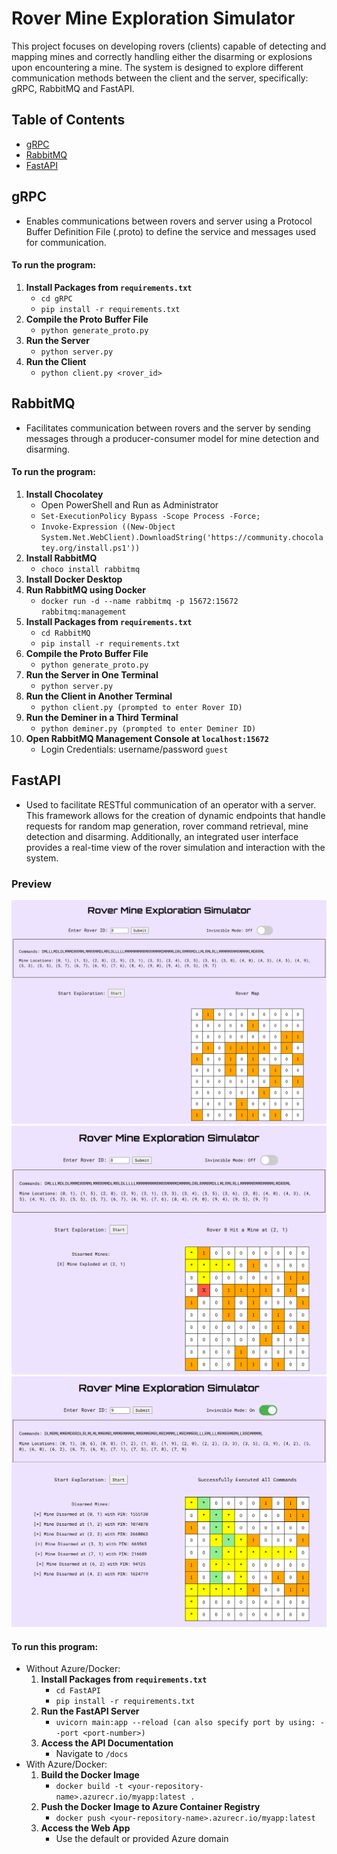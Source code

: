 # Rover Mine Exploration Simulator

This project focuses on developing rovers (clients) capable of detecting and mapping mines and correctly handling either the disarming or explosions upon encountering a mine. The system is designed to explore different communication methods between the client and the server, specifically: gRPC, RabbitMQ and FastAPI. 

## Table of Contents 
- [gRPC](#grpc)
- [RabbitMQ](#rabbitmq)
- [FastAPI](#fastapi)

## gRPC
- Enables communications between rovers and server using a Protocol Buffer Definition File (.proto) to define the service and messages used for communication. 

#### To run the program:
1. **Install Packages from `requirements.txt`**
    - `cd gRPC`
    - `pip install -r requirements.txt`
2. **Compile the Proto Buffer File**
    - `python generate_proto.py`
3. **Run the Server**
    - `python server.py`
4. **Run the Client**
    - `python client.py <rover_id>`

## RabbitMQ 
- Facilitates communication between rovers and the server by sending messages through a producer-consumer model for mine detection and disarming. 

#### To run the program:
1. **Install Chocolatey**
    - Open PowerShell and Run as Administrator 
    - `Set-ExecutionPolicy Bypass -Scope Process -Force;`
    - `Invoke-Expression ((New-Object System.Net.WebClient).DownloadString('https://community.chocolatey.org/install.ps1'))`
2. **Install RabbitMQ**
    - `choco install rabbitmq`
3. **Install Docker Desktop**
4. **Run RabbitMQ using Docker**
    - `docker run -d --name rabbitmq -p 15672:15672 rabbitmq:management`
5. **Install Packages from `requirements.txt`**
    - `cd RabbitMQ`
    - `pip install -r requirements.txt`
6. **Compile the Proto Buffer File**
    - `python generate_proto.py`
7. **Run the Server in One Terminal**
    - `python server.py`
8. **Run the Client in Another Terminal**
    - `python client.py (prompted to enter Rover ID)`
9. **Run the Deminer in a Third Terminal**
    - `python deminer.py (prompted to enter Deminer ID)`
10. **Open RabbitMQ Management Console at `localhost:15672`**
    - Login Credentials: username/password `guest` 

## FastAPI 
- Used to facilitate RESTful communication of an operator with a server. This framework allows for the creation of dynamic endpoints that handle requests for random map generation, rover command retrieval, mine detection and disarming. Additionally, an integrated user interface provides a real-time view of the rover simulation and interaction with the system. 

### Preview
![preview1](image.png)
![preview2](image-1.png)
![preview3](image-2.png)

#### To run this program: 
- Without Azure/Docker: 
  1. **Install Packages from `requirements.txt`**
      - `cd FastAPI`
      - `pip install -r requirements.txt`
  2. **Run the FastAPI Server**
      - `uvicorn main:app --reload (can also specify port by using: --port <port-number>)`
  3. **Access the API Documentation**
      - Navigate to `/docs`
- With Azure/Docker:
  1. **Build the Docker Image** 
      - `docker build -t <your-repository-name>.azurecr.io/myapp:latest .`
  2. **Push the Docker Image to Azure Container Registry**
      -  `docker push <your-repository-name>.azurecr.io/myapp:latest`
  3. **Access the Web App**
      - Use the default or provided Azure domain